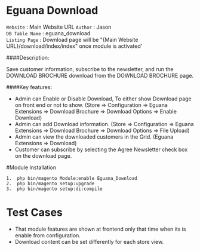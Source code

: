 # Eguana Download

`Website` : Main Website URL
`Author` : Jason  
`DB Table Name` : eguana_download  
`Listing Page`  : Download page will be "{Main Website URL}/download/index/index" once module is activated'

####Description:

Save customer information, subscribe to the newsletter, and run the DOWNLOAD BROCHURE download from the DOWNLOAD BROCHURE page.

####Key features:

- Admin can Enable or Disable Download, To either show Download page on front end or not to show. (Store => Configuration => Eguana Extensions => Download Brochure => Download Options => Enable Download)
- Admin can add Download information. (Store => Configuration => Eguana Extensions => Download Brochure => Download Options => File Upload)
- Admin can view the downloaded customers in the Grid. (Eguana Extensions => Download)
- Customer can subscribe by selecting the Agree Newsletter check box on the download page.

#Module Installation
```
1.  php bin/magento Module:enable Eguana_Download
2.  php bin/magento setup:upgrade  
3.  php bin/magento setup:di:compile

```

# Test Cases
- That module features are shown at frontend only that time when its is enable from configuration.
- Download content can be set differently for each store view.
